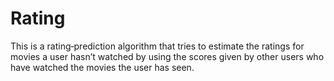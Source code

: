 # Rating

This is a rating‐prediction algorithm that tries to estimate the ratings for movies a user hasn’t watched by using the scores given by other users who have watched the movies the user has seen.
